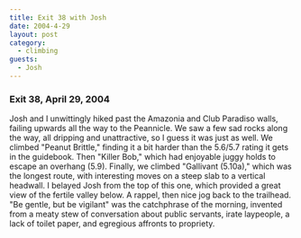 ```yaml
---
title: Exit 38 with Josh
date: 2004-4-29
layout: post
category:
  - climbing
guests:
  - Josh
---
```


### Exit 38, April 29, 2004
Josh and I unwittingly hiked past the Amazonia and Club Paradiso walls, failing
upwards all the way to the Peannicle. We saw a few sad rocks along the way, all
dripping and unattractive, so I guess it was just as well. We climbed
"Peanut Brittle," finding it a bit harder than the 5.6/5.7 rating it gets in
the guidebook. Then "Killer Bob," which had enjoyable juggy holds to escape an
overhang (5.9). Finally, we climbed "Gallivant (5.10a)," which was the longest
route, with interesting moves on a steep slab to a vertical headwall. I belayed
Josh from the top of this one, which provided a great view of the fertile valley
below. A rappel, then nice jog back to the trailhead. "Be gentle, but be
vigilant" was the catchphrase of the morning, invented from a meaty stew of
conversation about public servants, irate laypeople, a lack of toilet paper, and
egregious affronts to propriety.
